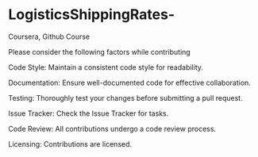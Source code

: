 # LogisticsShippingRates-
Coursera, Github Course

Please consider the following factors while contributing

Code Style:
Maintain a consistent code style for readability.

Documentation:
Ensure well-documented code for effective collaboration.

Testing:
Thoroughly test your changes before submitting a pull request.

Issue Tracker:
Check the Issue Tracker for tasks.

Code Review:
All contributions undergo a code review process.

Licensing:
Contributions are licensed.
